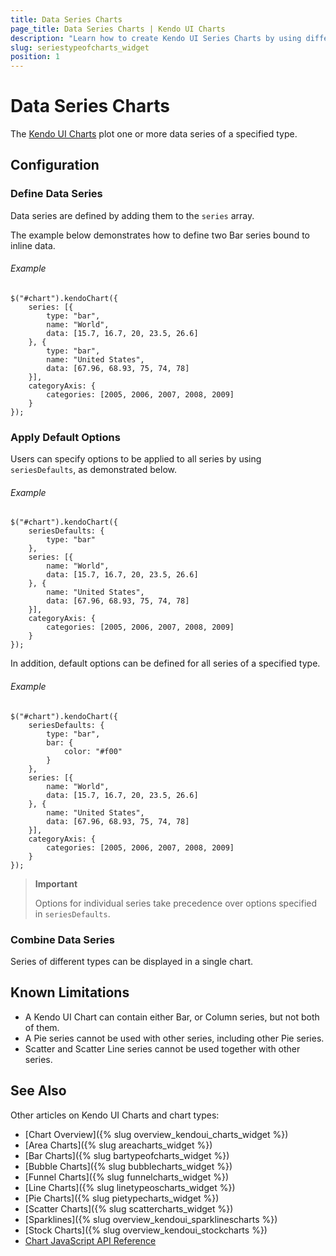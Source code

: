 ```yaml
---
title: Data Series Charts
page_title: Data Series Charts | Kendo UI Charts
description: "Learn how to create Kendo UI Series Charts by using different data series."
slug: seriestypeofcharts_widget
position: 1
---
```


# Data Series Charts

The [Kendo UI Charts](http://demos.telerik.com/kendo-ui/) plot one or more data series of a specified type.

## Configuration

### Define Data Series

Data series are defined by adding them to the `series` array.

The example below demonstrates how to define two Bar series bound to inline data.

###### Example

    $("#chart").kendoChart({
        series: [{
            type: "bar",
            name: "World",
            data: [15.7, 16.7, 20, 23.5, 26.6]
        }, {
            type: "bar",
            name: "United States",
            data: [67.96, 68.93, 75, 74, 78]
        }],
        categoryAxis: {
            categories: [2005, 2006, 2007, 2008, 2009]
        }
    });


### Apply Default Options

Users can specify options to be applied to all series by using `seriesDefaults`, as demonstrated below.

###### Example

    $("#chart").kendoChart({
        seriesDefaults: {
            type: "bar"
        },
        series: [{
            name: "World",
            data: [15.7, 16.7, 20, 23.5, 26.6]
        }, {
            name: "United States",
            data: [67.96, 68.93, 75, 74, 78]
        }],
        categoryAxis: {
            categories: [2005, 2006, 2007, 2008, 2009]
        }
    });


In addition, default options can be defined for all series of a specified type.

###### Example

    $("#chart").kendoChart({
        seriesDefaults: {
            type: "bar",
            bar: {
                color: "#f00"
            }
        },
        series: [{
            name: "World",
            data: [15.7, 16.7, 20, 23.5, 26.6]
        }, {
            name: "United States",
            data: [67.96, 68.93, 75, 74, 78]
        }],
        categoryAxis: {
            categories: [2005, 2006, 2007, 2008, 2009]
        }
    });


> **Important**
>
> Options for individual series take precedence over options specified in `seriesDefaults`.

### Combine Data Series

Series of different types can be displayed in a single chart.

## Known Limitations

* A Kendo UI Chart can contain either Bar, or Column series, but not both of them.
* A Pie series cannot be used with other series, including other Pie series.
* Scatter and Scatter Line series cannot be used together with other series.

## See Also

Other articles on Kendo UI Charts and chart types:

* [Chart Overview]({% slug overview_kendoui_charts_widget %})
* [Area Charts]({% slug areacharts_widget %})
* [Bar Charts]({% slug bartypeofcharts_widget %})
* [Bubble Charts]({% slug bubblecharts_widget %})
* [Funnel Charts]({% slug funnelcharts_widget %})
* [Line Charts]({% slug linetypeoscharts_widget %})
* [Pie Charts]({% slug pietypecharts_widget %})
* [Scatter Charts]({% slug scattercharts_widget %})
* [Sparklines]({% slug overview_kendoui_sparklinescharts %})
* [Stock Charts]({% slug overview_kendoui_stockcharts %})
* [Chart JavaScript API Reference](/api/javascript/dataviz/ui/chart)

